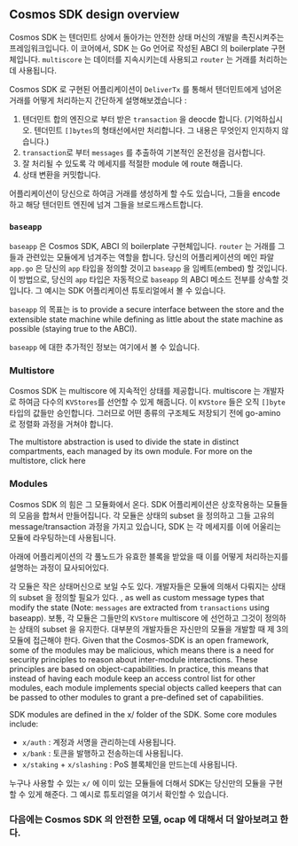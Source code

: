 ## Cosmos SDK design overview 

Cosmos SDK 는 텐더민트 상에서 돌아가는 안전한 상태 머신의 개발을 촉진시켜주는 프레임워크입니다. 이 코어에서, SDK 는 Go 언어로 작성된 ABCI 의 boilerplate 구현체입니다. `multiscore` 는 데이터를 지속시키는데 사용되고 `router` 는 거래를 처리하는데 사용됩니다. 

Cosmos SDK 로 구현된 어플리케이션이 `DeliverTx` 를 통해서 텐더민트에게 넘어온 거래를 어떻게 처리하는지 간단하게 설명해보겠습니다 : 

1. 텐더민트 합의 엔진으로 부터 받은 `transaction` 을 deocde 합니다. (기억하십시오. 텐더민트 `[]bytes`의 형태선에서만 처리합니다. 그 내용은 무엇인지 인지하지 않습니다.)
2. `transaction`로 부터 `messages` 를 추출하여 기본적인 온전성을 검사합니다. 
3. 잘 처리될 수 있도록 각 메세지를 적절한 module 에 route 해줍니다. 
4. 상태 변환을 커밋합니다. 

어플리케이션이 당신으로 하여금 거래를 생성하게 할 수도 있습니다, 그들을 encode 하고 해당 텐더민트 엔진에 넘겨 그들을 브로드캐스트합니다. 

### `baseapp`

`baseapp` 은 Cosmos SDK, ABCI 의 boilerplate 구현체입니다. `router` 는 거래를 그들과 관련있는 모듈에게 넘겨주는 역할을 합니다. 당신의 어플리케이션의 메인 파알 `app.go` 은 당신의 `app` 타입을 정의할 것이고 `baseapp` 을 임베트(embed) 할 것입니다. 이 방법으로, 당신의 `app` 타입은 자동적으로 `baseapp` 의 ABCI 메소드 전부를 상속할 것입니다. 그 예시는 SDK 어플리케이션 튜토리얼에서 볼 수 있습니다. 

`baseapp` 의 목표는 is to provide a secure interface between the store and the extensible state machine while defining as little about the state machine as possible (staying true to the ABCI).

`baseapp` 에 대한 추가적인 정보는 여기에서 볼 수 있습니다. 

### Multistore 

Cosmos SDK 는 multiscore 에 지속적인 상태를 제공합니다. multiscore 는 개발자로 하여금 다수의 `KVStores`를 선언할 수 있게 해줍니다. 이 `KVStore` 들은 오직 `[]byte` 타입의 값들만 승인합니다. 그러므로 어떤 종류의 구조체도 저장되기 전에 go-amino 로 정렬화 과정을 거쳐야 합니다. 

The multistore abstraction is used to divide the state in distinct compartments, each managed by its own module. For more on the multistore, click here

### Modules 

Cosmos SDK 의 힘은 그 모듈화에서 온다. SDK 어플리케이션은 상호작용하는 모듈들의 모음을 합쳐서 만들어집니다. 각 모듈은 상태의 subset 을 정의하고 그들 고유의 message/transaction 과정을 가지고 있습니다, SDK 는 각 메세지를 이에 어울리는 모듈에 라우팅하는데 사용됩니다. 

아래에 어플리케이션의 각 풀노드가 유효한 블록을 받았을 때 이를 어떻게 처리하는지를 설명하는 과정이 묘사되어있다. 



각 모듈은 작은 상태머신으로 보일 수도 있다. 개발자들은 모듈에 의해서 다뤄지는 상태의 subset 을 정의할 필요가 있다. , as well as custom message types that modify the state (Note: `messages` are extracted from `transactions` using baseapp). 보통, 각 모듈은 그들만의 `KVStore` multiscore 에 선언하고 그것이 정의하는 상태의 subset 을 유지한다. 대부분의 개발자들은 자신만의 모듈을 개발할 때 제 3의 모듈에 접근해야 한다. Given that the Cosmos-SDK is an open framework, some of the modules may be malicious, which means there is a need for security principles to reason about inter-module interactions. These principles are based on object-capabilities. In practice, this means that instead of having each module keep an access control list for other modules, each module implements special objects called keepers that can be passed to other modules to grant a pre-defined set of capabilities.

SDK modules are defined in the x/ folder of the SDK. Some core modules include:

- `x/auth` : 계정과 서명을 관리하는데 사용됩니다. 
- `x/bank` : 토큰을 발행하고 전송하는데 사용됩니다. 
- `x/staking` + `x/slashing` : PoS 블록체인을 만드는데 사용됩니다. 

누구나 사용할 수 있는 `x/` 에 이미 있는 모듈들에 더해서 SDK는 당신만의 모듈을 구현할 수 있게 해준다. 그 예시로 튜토리얼을 여기서 확인할 수 있습니다. 

### 다음에는 Cosmos SDK 의 안전한 모델, ocap 에 대해서 더 알아보려고 한다.
